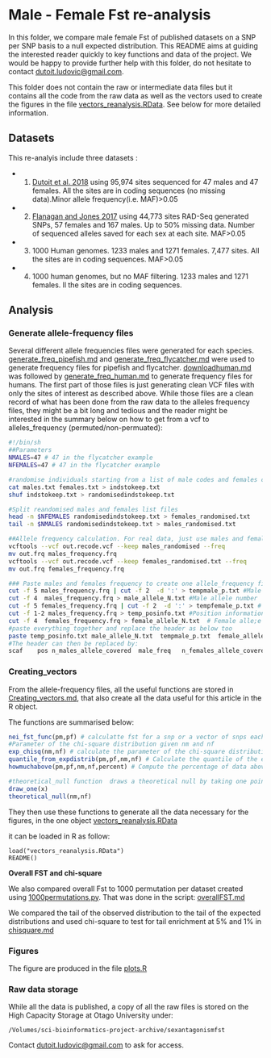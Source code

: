 # Male - Female Fst re-analysis

In this folder, we compare male female Fst of published datasets on a SNP per SNP basis to a null expected distribution. This README aims at guiding the interested reader quickly to key functions and data of the project. We would be happy to provide further help with this folder, do not hesitate to contact dutoit.ludovic@gmail.com.

This folder does not contain the raw or intermediate data files but it contains all the code from the raw data as well as the vectors used to create the figures in the file [vectors_reanalysis.RData](vectors_reanalysis.RData). See below for more detailed information. 

## Datasets

This re-analyis include three datasets	:


* 1. [Dutoit et al. 2018](https://onlinelibrary.wiley.com/doi/abs/10.1111/mec.14789) using 95,974 sites sequenced for 47 males and 47 females. All the sites are in coding sequences (no missing data).Minor allele frequency(i.e. MAF)>0.05

* 2. [Flanagan and Jones 2017](https://onlinelibrary.wiley.com/doi/full/10.1111/evo.13173) using 44,773 sites RAD-Seq generated SNPs, 57 females and 167 males. Up to 50% missing data. Number of sequenced alleles saved for each sex at each site. MAF>0.05

* 3. 1000 Human genomes. 1233 males and 1271 females. 7,477 sites. All the sites are in coding sequences. MAF>0.05

* 4. 1000 human genomes, but no MAF filtering. 1233 males and 1271 females. ll the sites are in coding sequences.

## Analysis 

### Generate allele-frequency files

Several different allele frequencies files were generated for each species. [generate_freq_pipefish.md](generate_freq_pipefish.md) and [generate_freq_flycatcher.md](generate_freq_flycatcher.md) were used to generate frequency files for pipefish and flycatcher. [downloadhuman.md](downloadhuman.md) was followed by [generate_freq_human.md](generate_freq_human.md) to generate frequency files for humans. The first part of those files is just generating clean VCF files with only the sites of interest as described above. While those files are a clean record of what has been done from the raw data to the alleles frequency files, they might be a bit long and tedious and the reader might be interested in the summary below on how to get from a vcf to alleles_frequency (permuted/non-permuated):

```bash
#!/bin/sh
##Parameters
NMALES=47 # 47 in the flycatcher example
NFEMALES=47 # 47 in the flycatcher example

#randomise individuals starting from a list of male codes and females codes in males.txt and females.txt :
cat males.txt females.txt > indstokeep.txt
shuf indstokeep.txt > randomisedindstokeep.txt 

#Split reandomised males and females list files
head -n $NFEMALES randomisedindstokeep.txt > females_randomised.txt
tail -n $NMALES randomisedindstokeep.txt > males_randomised.txt

##Allele frequency calculation. For real data, just use males and females.txt instead of the randomised above created files
vcftools --vcf out.recode.vcf --keep males_randomised --freq
mv out.frq males_frequency.frq
vcftools --vcf out.recode.vcf --keep females_randomised.txt --freq
mv out.frq females_frequency.frq

### Paste males and females frequency to create one allele_frequency file
cut -f 5 males_frequency.frq | cut -f 2  -d ':' > tempmale_p.txt #Male allele_freq
cut -f 4  males_frequency.frq > male_allele_N.txt #Male allele number
cut -f 5 females_frequency.frq | cut -f 2  -d ':' > tempfemale_p.txt # Female allele_freq
cut -f 1-2 males_frequency.frq > temp_posinfo.txt #Position information
cut -f 4  females_frequency.frq > female_allele_N.txt  # Female alle;e number
#paste everything together and replace the header as below too
paste temp_posinfo.txt male_allele_N.txt  tempmale_p.txt  female_allele_N.txt tempfemale_p.txt | tail -n " +str(nsites) + " | cat header.txt - >  permuted_allele_frequency.txt
#The header can then be replaced by:
scaf	pos	n_males_allele_covered	male_freq	n_females_allele_covered	female_freq
```

### Creating_vectors

From the allele-frequency files, all the useful functions are stored in [Creating_vectors.md](Creating_Vectors.md), that also create all the data useful for this article in the R object.

The functions are summarised below:

```r
nei_fst_func(pm,pf) # calculatte fst for a snp or a vector of snps each SNP based on inputted allele_frequencies
#Parameter of the chi-square distribution given nm and nf 
exp_chisq(nm,nf) # calculate the parameter of the chi-square distribution to create the null theoretical distribution based on inputted number of ALLES for males and females
quantile_from_expdistrib(pm,pf,nm,nf) # Calculate the quantile of the expected null distribution in which a SNP fall, given nm and nf and the observed allele frequencies. Useful to compare SNP with different number of males and females
howmuchabove(pm,pf,nm,nf,percent) # Compute the percentage of data above a given quantile (i.e)

#theoretical_null function  draws a theoretical null by taking one point from the chi-square null for every SNP, allow to deal with missing data when different SNPs have different Null because different numbers of alleles, it requires draw_one
draw_one(x)
theoretical_null(nm,nf)
```


They then use these functions to generate all the data necessary for the figures, in the one object  [vectors_reanalysis.RData](vectors_reanalysis.RData)

it can be loaded in R as follow:

```
load("vectors_reanalysis.RData")
README()
```
**Overall FST and chi-square**

We also compared overall Fst to 1000 permutation per dataset created using [1000permutations.py](1000permutations.py). That was done in the script: [overallFST.md](overallFST.md)

We compared the tail of the observed distribution to the tail of the expected distributions and used chi-square to test for tail enrichment at 5% and 1% in [chisquare.md](chisquare.md) 
### Figures

The figure are produced in the file [plots.R](plots.R)



### Raw data storage

While all the data is published, a copy of all the raw files is stored on the High Capacity Storage at Otago University under: 

```
/Volumes/sci-bioinformatics-project-archive/sexantagonismfst
```

Contact dutoit.ludovic@gmail.com  to ask for access.

